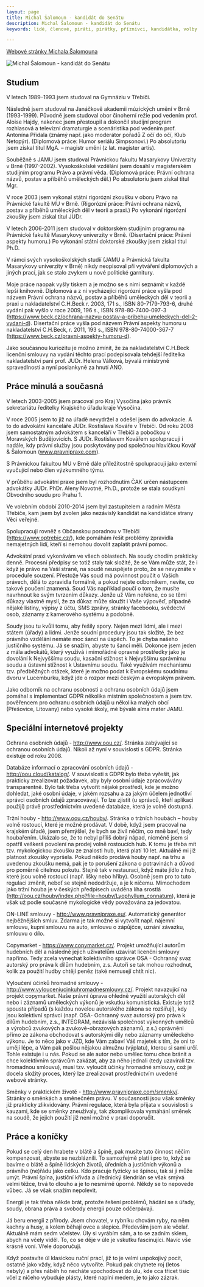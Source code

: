 ```yaml
---
layout: page
title: Michal Šalomoun - kandidát do Senátu
description: Michal Šalomoun - kandidát do Senátu
keywords: lidé, členové, piráti, pirátky, příznivci, kandidátka, volby

---
```


[Webové stránky Michala Šalomouna](https://salomoundosenatu.cz/)


<div class="media-object-section bottom">
      <div class="thumbnail">
        <img src="{{ "/assets/img/senat-michal-salomoun.jpg"  }}" alt="Michal Šalomoun - kandidát do Senátu">
      </div>
</div>



## Studium

V letech 1989–1993 jsem studoval na Gymnáziu v Třebíči.

Následně jsem studoval na Janáčkově akademii múzických umění v Brně (1993-1999). Původně jsem studoval obor činoherní režie pod vedením prof. Aloise Hajdy, nakonec jsem přestoupil a dokončil studijní program rozhlasová a televizní dramaturgie a scenáristika pod vedením prof. Antonína Přidala (známý např. jako moderátor pořadů Z očí do očí, Klub Netopýr). (Diplomová práce: Humor seriálu Simpsonovi.) Po absolutoriu jsem získal titul MgA. – magistr umění (z lat. magister artis).

Souběžně s JAMU jsem studoval Právnickou fakultu Masarykovy Univerzity v Brně (1997-2002). Vysokoškolské vzdělání jsem dosáhl v magisterském studijním programu Právo a právní věda. (Diplomová práce: Právní ochrana názvů, postav a příběhů uměleckých děl.) Po absolutoriu jsem získal titul Mgr.

V roce 2003 jsem vykonal státní rigorózní zkoušku v oboru Právo na Právnické fakultě MU v Brně. (Rigorózní práce: Právní ochrana názvů, postav a příběhů uměleckých děl v teorii a praxi.) Po vykonání rigorózní zkoušky jsem získal titul JUDr.

V letech 2006-2011 jsem studoval v doktorském studijním programu na Právnické fakultě Masarykovy univerzity v Brně. (Disertační práce: Právní aspekty humoru.) Po vykonání státní doktorské zkoušky jsem získal titul Ph.D.

V rámci svých vysokoškolských studií (JAMU a Právnická fakulta Masarykovy univerzity v Brně) nikdy neopisoval při vytváření diplomových a jiných prací, jak se stalo zvykem u nové politické garnitury.

Moje práce naopak vyšly tiskem a je možno se s nimi seznámit v každé lepší knihovně. Diplomová a z ní vycházející rigorózní práce vyšla pod názvem Právní ochrana názvů, postav a příběhů uměleckých děl v teorii a praxi u nakladatelství C.H.Beck r. 2003, 171 s., ISBN 80-7179-793-6, druhé vydání pak vyšlo v roce 2009, 196 s., ISBN 978-80-7400-097-3 (https://www.beck.cz/ochrana-nazvu-postav-a-pribehu-umeleckych-del-2-vydani-d). Disertační práce vyšla pod názvem Právní aspekty humoru u nakladatelství C.H.Beck, r. 2011, 193 s., ISBN 978-80-74000-367-7 (https://www.beck.cz/pravni-aspekty-humoru-d).

Jako současnou kuriozitu je možno zmínit, že za nakladatelství C.H.Beck licenční smlouvy na vydání těchto prací podepisovala tehdejší ředitelka nakladatelství paní prof. JUDr. Helena Válková, bývalá ministryně spravedlnosti a nyní poslankyně za hnutí ANO.

## Práce minulá a současná

V letech 2003-2005 jsem pracoval pro Kraj Vysočina jako právník sekretariátu ředitelky Krajského úřadu kraje Vysočina.

V roce 2005 jsem to již na úřadě nevydržel a odešel jsem do advokacie. A to do advokátní kanceláře JUDr. Rostislava Kováře v Třebíči. Od roku 2008 jsem samostatným advokátem s kanceláří v  Třebíči a pobočkou v Moravských Budějovicích. S JUDr. Rostislavem Kovářem spolupracuji i nadále, kdy právní služby jsou poskytovány pod společnou hlavičkou Kovář & Šalomoun (www.pravnipraxe.com).

S Právnickou fakultou MU v Brně dále příležitostně spolupracuji jako externí vyučující nebo člen výzkumného týmu.

V průběhu advokátní praxe jsem byl rozhodnutím ČAK určen nástupcem advokátky JUDr. PhDr. Aleny Novotné, Ph.D., protože se stala soudkyní Obvodního soudu pro Prahu 1.

Ve volebním období 2010-2014 jsem byl zastupitelem a radním Města Třebíče, kam jsem byl zvolen jako nezávislý kandidát na kandidátce strany Věci veřejné.

Spolupracuji rovněž s Občanskou poradnou v Třebíči (https://www.optrebic.cz/), kde pomáhám řešit problémy zpravidla nemajetných lidí, kteří si nemohou dovolit zaplatit právní pomoc.

Advokátní praxi vykonávám ve všech oblastech. Na soudy chodím prakticky denně. Procesní předpisy se totiž staly tak složité, že se Vám může stát, že i když je právo na Vaší straně, na soudě neuspějete proto, že se nevyznáte v proceduře souzení. Přestože Vás soud má povinnost poučit o Vašich právech, dělá to zpravidla formálně, a pokud nejste odborníkem, nevíte, co takové poučení znamená. Soud Vás například poučí o tom, že musíte navrhnout ke svým tvrzením důkazy. Jenže už Vám neřekne, co se těmi důkazy vlastně myslí, že za důkaz může sloužit i Vaše výpověď, případně nějaké listiny, výpisy z účtu, SMS zprávy, stránky facebooku, svědectví osob, záznamy z kamerového systému a podobně.

Soudy jsou tu kvůli tomu, aby řešily spory. Nejen mezi lidmi, ale i mezi státem (úřady) a lidmi. Jenže soudní procedury jsou tak složité, že bez právního vzdělání nemáte moc šancí na úspěch. To je chyba našeho justičního systému. Já se snažím, abyste tu šanci měli. Dokonce jsem jeden z mála advokátů, který využívá i mimořádné opravné prostředky jako je dovolání k Nejvyššímu soudu, kasační stížnost k Nejvyššímu správnímu soudu a ústavní stížnost k Ústavnímu soudu. Také využívám mechanismu tzv. předběžných otázek, které je možno podat k Evropskému soudnímu dvoru v Lucemburku, když jde o rozpor mezi českým a evropským právem.

Jako odborník na ochranu osobnosti a ochranu osobních údajů jsem pomáhal s implementací GDPR několika místním společnostem a jsem tzv. pověřencem pro ochranu osobních údajů u několika malých obcí (Přešovice, Litovany) nebo vysoké školy, mé bývalé alma mater JAMU.

## Speciální internetové projekty

Ochrana osobních údajů - http://www.oou.cz/. Stránka zabývající se ochranou osobních údajů. Nikoli až nyní v souvislosti s GDPR. Stránka existuje od roku 2008.

Databáze informací o zpracování osobních údajů - http://oou.cloud/katalog/. V souvislosti s GDPR bylo třeba vyřešit, jak prakticky zrealizovat požadavek, aby byly osobní údaje zpracovávány transparentně. Bylo tak třeba vytvořit nějaké prostředí, kde je možno dohledat, jaké osobní údaje, v jakém rozsahu a za jakým účelem jednotliví správci osobních údajů zpracovávají. To lze zjistit (u správců, kteří aplikaci použijí) právě prostřednictvím uvedené databáze, která je volně dostupná.

Tržní houby - http://www.oou.cz/houby/. Stránka o tržních houbách – houby volně rostoucí, které je možné prodávat. V době, když jsem pracoval na krajském úřadě, jsem přemýšlel, že bych se živil něčím, co mně baví, tedy houbařením. Ukázalo se, že to nebyl příliš dobrý nápad, nicméně jsem si opatřil veškerá povolení na prodej volně rostoucích hub. K tomu je třeba mít tzv. mykologickou zkoušku ze znalosti hub, která platí 10 let. Aktuálně mi již platnost zkoušky vypršela. Pokud někdo prodává houby např. na trhu a uvedenou zkoušku nemá, pak je to porušení zákona o potravinách a důvod pro poměrně citelnou pokutu. Stejně tak v restauraci, když máte jídlo z hub, které jsou volně rostoucí (např. lišky nebo hřiby). Osobně jsem pro to tuto regulaci změnit, neboť se stejně nedodržuje, a je k ničemu. Mimochodem jako tržní houba je v českých předpisech uváděna líha srostlá (http://oou.cz/houby/index.php?file=houby/Lyophyllum_connatum), která je však už podle současné mykologické vědy považována za jedovatou.

ON-LINE smlouvy - http://www.pravnipraxe.eu/. Automatický generátor nejběžnějších smluv. Zdarma je tak možné si vytvořit např. nájemní smlouvu, kupní smlouvu na auto, smlouvu o zápůjčce, uznání závazku, smlouvu o dílo.

Copymarket - https://www.copymarket.cz/. Projekt umožňující autorům hudebních děl a následně jejich uživatelům uzavírat licenční smlouvy napřímo. Tedy zcela vynechat kolektivního správce OSA - Ochranný svaz autorský pro práva k dílům hudebním, z.s. Autoři se tak mohou rozhodnut, kolik za použití hudby chtějí peněz (také nemusejí chtít nic).

Vyloučení účinků hromadné smlouvy - http://www.vylouceniucinkuhromadnesmlouvy.cz/. Projekt navazující na projekt copymarket. Naše právní úprava ohledně využití autorských děl nebo i záznamů uměleckých výkonů je vskutku komunistická. Existuje totiž spousta případů (s každou novelou autorského zákona se rozšiřují), kdy jsou kolektivní správci (např. OSA- Ochranný svaz autorský pro práva k dílům hudebním, z.s., INTEGRAM, nezávislá společnost výkonných umělců a výrobců zvukových a zvukově-obrazových záznamů, z.s.) oprávněni přímo ze zákona obchodovat s autorskými díly nebo záznamy uměleckého výkonu. Je to něco jako v JZD, kde Vám zabaví Váš majetek s tím, že oni to umějí lépe, a Vám pak pošlou nějakou almužnu (výplatu), kterou si sami určí. Tohle existuje i u nás. Pokud se ale autor nebo umělec tomu chce bránit a chce kolektivním správcům zakázat, aby za něho jednali (tedy uzavírali tzv. hromadnou smlouvu), musí tzv. vyloučit účinky hromadné smlouvy, což je docela složitý proces, který lze zrealizovat prostřednictvím uvedené webové stránky.

Směnky v praktickém životě - http://www.pravnipraxe.com/smenky/. Stránky o směnkách a směnečném právu. V současnosti jsou však směnky již prakticky zlikvidovány. Právní regulace, která byla přijata v souvislosti s kauzami, kde se směnky zneužívaly, tak zkomplikovala vymáhání směnek na soudě, že jejich použití již není možné v praxi doporučit.

## Práce a koníčky

Pokud se celý den hrabete v blátě a špíně, pak musíte tuto činnost něčím kompenzovat, abyste se nezbláznili. To samozřejmě platí i pro to, když se bavíme o blátě a špíně lidských životů, úředních a justičních výkonů a právního (ne)řádu jako celku. Kdo pracuje fyzicky se špínou, tak si ji může umýt. Právní špína, justiční křivda a úřednický šlendrián se však smývá velmi těžce, trvá to dlouho a je to nesmírně úporné. Někdy se to nepovede vůbec. Já se však snažím nepolevit.

Energii je tak třeba někde brát, protože řešení problémů, hádání se s úřady, soudy, obrana práva a svobody energii pouze odčerpávají.

Já beru energii z přírody. Jsem chovatel, v rybníku chovám ryby, na něm kachny a husy, a kolem běhají ovce a slepice. Především jsem ale včelař. Aktuálně mám sedm včelstev. Úly si vyrábím sám, a to se zadním sklem, abych na včely viděl. To, co se děje v úle je vskutku fascinující. Navíc vše krásně voní. Vřele doporučuji.

Když postavíte úl klasickou ruční prací, již to je velmi uspokojivý pocit, ostatně jako vždy, když něco vytvoříte. Pokud pak chytnete roj (letos nebyly) a přes náběh ho necháte vpochodovat do úlu, kde cca třicet tisíc včel z ničeho vybuduje plásty, které naplní medem, je to jako zázrak.

